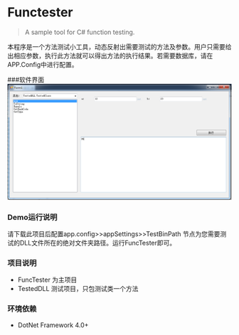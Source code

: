 Functester
==========
>A sample tool for C# function testing.

本程序是一个方法测试小工具，动态反射出需要测试的方法及参数。用户只需要给出相应参数，执行此方法就可以得出方法的执行结果。若需要数据库，请在APP.Config中进行配置。

###软件界面
![软件界面](https://raw.githubusercontent.com/jxzly229190/Functester/master/image/show.png)

### Demo运行说明 ###
请下载此项目后配置app.config>>appSettings>>TestBinPath 节点为您需要测试的DLL文件所在的绝对文件夹路径。运行FuncTester即可。

### 项目说明 ###
* FuncTester 为主项目
* TestedDLL 测试项目，只包测试类一个方法

### 环境依赖 ###
* DotNet Framework 4.0+

